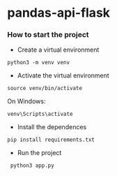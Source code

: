 # pandas-api-flask


### How to start the project

- Create a virtual environment

```
python3 -m venv venv
```

- Activate the virtual environment

```
source venv/bin/activate
```

On Windows:

```
venv\Scripts\activate
```

- Install the dependences

```
pip install requirements.txt
```

- Run the project

```
 python3 app.py
```
